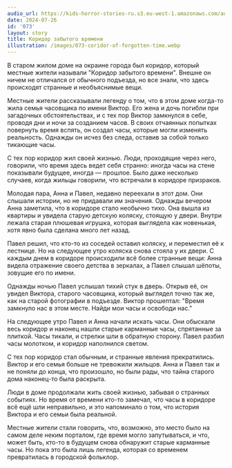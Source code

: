 ```yaml
---
audio_url: https://kids-horror-stories-ru.s3.eu-west-1.amazonaws.com/audio/073-coridor-of-forgotten-time.mp3
date: 2024-07-26
id: '073'
layout: story
title: Коридор забытого времени
illustration: /images/073-coridor-of-forgotten-time.webp
---
```


В старом жилом доме на окраине города был коридор, который местные жители называли "Коридор забытого времени". Внешне он ничем не отличался от обычного подъезда, но все знали, что здесь происходят странные и необъяснимые вещи.

Местные жители рассказывали легенду о том, что в этом доме когда-то жила семья часовщика по имени Виктор. Его жена и дочь погибли при загадочных обстоятельствах, и с тех пор Виктор замкнулся в себе, проводя дни и ночи за созданием часов. В своих отчаянных попытках повернуть время вспять, он создал часы, которые могли изменять реальность. Однажды он исчез без следа, оставив за собой только тикающие часы.

С тех пор коридор жил своей жизнью. Люди, проходящие через него, говорили, что время здесь ведет себя странно: иногда часы на стене показывали будущее, иногда — прошлое. Было даже несколько случаев, когда жильцы говорили, что встречали в коридоре призраков.

Молодая пара, Анна и Павел, недавно переехали в этот дом. Они слышали истории, но не придавали им значения. Однажды вечером Анна заметила, что в коридоре стало необычно тихо. Она вышла из квартиры и увидела старую детскую коляску, стоящую у двери. Внутри лежала старая плюшевая игрушка, которая выглядела как новенькая, хотя явно была сделана много лет назад.

Павел решил, что кто-то из соседей оставил коляску, и переместил её к лестнице. Но на следующее утро коляска снова стояла у их двери. С каждым днем в коридоре происходили всё более странные вещи: Анна видела отражение своего детства в зеркалах, а Павел слышал шёпоты, зовущие его по имени.

Однажды ночью Павел услышал тихий стук в дверь. Открыв её, он увидел Виктора, старого часовщика, который выглядел точно так же, как на старой фотографии в подъезде. Виктор прошептал: "Время замкнуло нас в этом месте. Найди мои часы и освободи нас."

На следующее утро Павел и Анна начали искать часы. Они обыскали весь коридор и наконец нашли старые карманные часы, спрятанные за плиткой. Часы тикали, и стрелки шли в обратную сторону. Павел разбил часы молотком, и коридор наполнился светом.

С тех пор коридор стал обычным, и странные явления прекратились. Виктор и его семья больше не тревожили жильцов. Анна и Павел так и не поняли до конца, что произошло, но были рады, что тайна старого дома наконец-то была раскрыта.

Люди в доме продолжали жить своей жизнью, забывая о странных событиях. Но время от времени кто-то замечал, что часы в коридоре всё ещё шли неправильно, и это напоминало о том, что история Виктора и его семьи была реальной.

Местные жители стали говорить, что, возможно, это место было на самом деле неким порталом, где время могло запутываться, и что, может быть, кто-то в будущем снова обнаружит старые карманные часы. Но пока это была лишь легенда, которая со временем превратилась в городской фольклор.